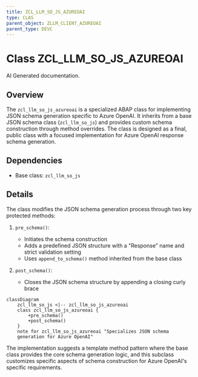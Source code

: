 ```yaml
---
title: ZCL_LLM_SO_JS_AZUREOAI
type: CLAS
parent_object: ZLLM_CLIENT_AZUREOAI
parent_type: DEVC
---
```


# Class ZCL_LLM_SO_JS_AZUREOAI

AI Generated documentation.

## Overview

The `zcl_llm_so_js_azureoai` is a specialized ABAP class for implementing JSON schema generation specific to Azure OpenAI. It inherits from a base JSON schema class (`zcl_llm_so_js`) and provides custom schema construction through method overrides. The class is designed as a final, public class with a focused implementation for Azure OpenAI response schema generation.

## Dependencies

- Base class: `zcl_llm_so_js`

## Details

The class modifies the JSON schema generation process through two key protected methods:

1. `pre_schema()`:

   - Initiates the schema construction
   - Adds a predefined JSON structure with a "Response" name and strict validation setting
   - Uses `append_to_schema()` method inherited from the base class

2. `post_schema()`:

   - Closes the JSON schema structure by appending a closing curly brace

```mermaid
classDiagram
    zcl_llm_so_js <|-- zcl_llm_so_js_azureoai
    class zcl_llm_so_js_azureoai {
        +pre_schema()
        +post_schema()
    }
    note for zcl_llm_so_js_azureoai "Specializes JSON schema 
    generation for Azure OpenAI"
```

The implementation suggests a template method pattern where the base class provides the core schema generation logic, and this subclass customizes specific aspects of schema construction for Azure OpenAI's specific requirements.
